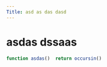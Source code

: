 ```yaml
---
Title: asd as das dasd
---
```


# asdas dssaas

```julia <!--fred-->
function asdas()  return occursin() 
```